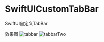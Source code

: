 # SwiftUICustomTabBar
SwiftUI自定义TabBar

效果图
![tabbar](https://user-images.githubusercontent.com/43945019/185793434-f96a2b07-4ac8-4afb-a0b6-2a1d145d333f.gif)
![tabbarTwo](https://user-images.githubusercontent.com/43945019/185793448-88bda9fb-8451-46a3-a146-3981f2b5fba7.gif)
